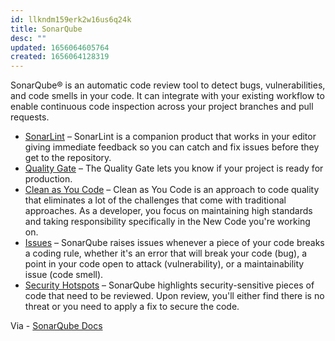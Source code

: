 ```yaml
---
id: llkndm159erk2w16us6q24k
title: SonarQube
desc: ""
updated: 1656064605764
created: 1656064128319
---
```


SonarQube® is an automatic code review tool to detect bugs, vulnerabilities, and code smells in your code. It can integrate with your existing workflow to enable continuous code inspection across your project branches and pull requests.

- [SonarLint](https://www.sonarlint.org/) – SonarLint is a companion product that works in your editor giving immediate feedback so you can catch and fix issues before they get to the repository.
- [Quality Gate](https://docs.sonarqube.org/latest/user-guide/quality-gates/) – The Quality Gate lets you know if your project is ready for production.
- [Clean as You Code](https://docs.sonarqube.org/latest/user-guide/clean-as-you-code/) – Clean as You Code is an approach to code quality that eliminates a lot of the challenges that come with traditional approaches. As a developer, you focus on maintaining high standards and taking responsibility specifically in the New Code you're working on.
- [Issues](https://docs.sonarqube.org/latest/user-guide/issues/) – SonarQube raises issues whenever a piece of your code breaks a coding rule, whether it's an error that will break your code (bug), a point in your code open to attack (vulnerability), or a maintainability issue (code smell).
- [Security Hotspots](https://docs.sonarqube.org/latest/user-guide/security-hotspots/) – SonarQube highlights security-sensitive pieces of code that need to be reviewed. Upon review, you'll either find there is no threat or you need to apply a fix to secure the code.

Via - [SonarQube Docs](https://docs.sonarqube.org/latest/)
